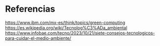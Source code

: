 # Referencias

https://www.ibm.com/mx-es/think/topics/green-computing
https://es.wikipedia.org/wiki/Tecnolog%C3%ADa_ambiental
https://www.infobae.com/tecno/2023/10/21/siete-consejos-tecnologicos-para-cuidar-el-medio-ambiente/
